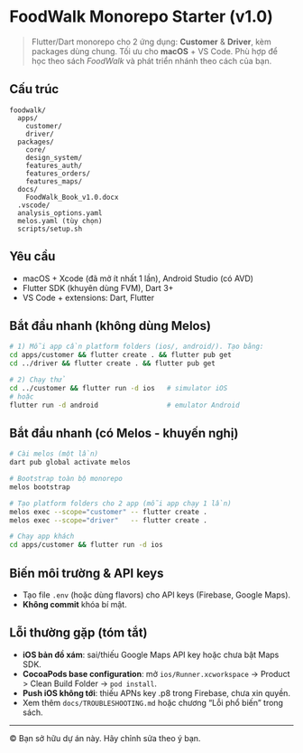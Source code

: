 # FoodWalk Monorepo Starter (v1.0)

> Flutter/Dart monorepo cho 2 ứng dụng: **Customer** & **Driver**, kèm packages dùng chung.
> Tối ưu cho **macOS** + VS Code. Phù hợp để học theo sách *FoodWalk* và phát triển nhánh theo cách của bạn.

## Cấu trúc
```
foodwalk/
  apps/
    customer/
    driver/
  packages/
    core/
    design_system/
    features_auth/
    features_orders/
    features_maps/
  docs/
    FoodWalk_Book_v1.0.docx
  .vscode/
  analysis_options.yaml
  melos.yaml (tùy chọn)
  scripts/setup.sh
```

## Yêu cầu
- macOS + Xcode (đã mở ít nhất 1 lần), Android Studio (có AVD)
- Flutter SDK (khuyên dùng FVM), Dart 3+
- VS Code + extensions: Dart, Flutter

## Bắt đầu nhanh (không dùng Melos)
```bash
# 1) Mỗi app cần platform folders (ios/, android/). Tạo bằng:
cd apps/customer && flutter create . && flutter pub get
cd ../driver && flutter create . && flutter pub get

# 2) Chạy thử
cd ../customer && flutter run -d ios   # simulator iOS
# hoặc
flutter run -d android                 # emulator Android
```

## Bắt đầu nhanh (có Melos - **khuyến nghị**)
```bash
# Cài melos (một lần)
dart pub global activate melos

# Bootstrap toàn bộ monorepo
melos bootstrap

# Tạo platform folders cho 2 app (mỗi app chạy 1 lần)
melos exec --scope="customer" -- flutter create .
melos exec --scope="driver"   -- flutter create .

# Chạy app khách
cd apps/customer && flutter run -d ios
```

## Biến môi trường & API keys
- Tạo file `.env` (hoặc dùng flavors) cho API keys (Firebase, Google Maps).
- **Không commit** khóa bí mật.

## Lỗi thường gặp (tóm tắt)
- **iOS bản đồ xám**: sai/thiếu Google Maps API key hoặc chưa bật Maps SDK.
- **CocoaPods base configuration**: mở `ios/Runner.xcworkspace` → Product > Clean Build Folder → `pod install`.
- **Push iOS không tới**: thiếu APNs key .p8 trong Firebase, chưa xin quyền.
- Xem thêm `docs/TROUBLESHOOTING.md` hoặc chương “Lỗi phổ biến” trong sách.

---
© Bạn sở hữu dự án này. Hãy chỉnh sửa theo ý bạn.
